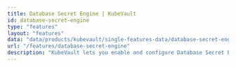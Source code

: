 ```yaml
---
title: Database Secret Engine | KubeVault
id: database-secret-engine
type: "features"
layout: "features"
data: "data/products/kubevault/single-features-data/database-secret-engine.json"
url: "/features/database-secret-engine"
description: "KubeVault lets you enable and configure Database Secret Engine. You can create Secret containing the Database credentials and also create RBAC Role and RoleBinding."
---
```

